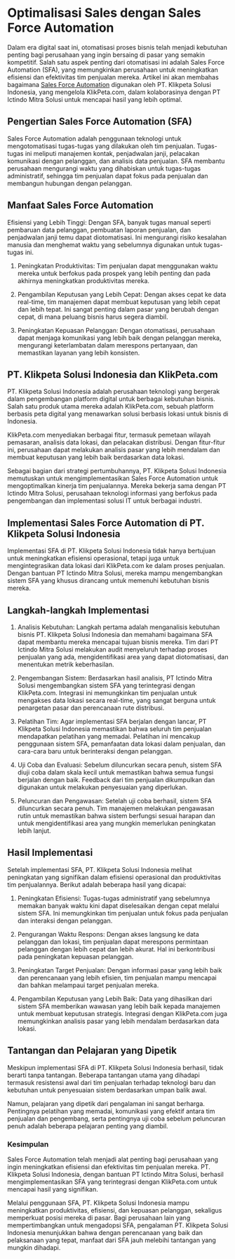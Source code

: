 # Optimalisasi Sales dengan Sales Force Automation

Dalam era digital saat ini, otomatisasi proses bisnis telah menjadi kebutuhan penting bagi perusahaan yang ingin bersaing di pasar yang semakin kompetitif. Salah satu aspek penting dari otomatisasi ini adalah Sales Force Automation (SFA), yang memungkinkan perusahaan untuk meningkatkan efisiensi dan efektivitas tim penjualan mereka. Artikel ini akan membahas bagaimana <a href="https://klikpeta.com/sales-force-automation/">Sales Force Automation</a> digunakan oleh PT. Klikpeta Solusi Indonesia, yang mengelola KlikPeta.com, dalam kolaborasinya dengan PT Ictindo Mitra Solusi untuk mencapai hasil yang lebih optimal.

## Pengertian Sales Force Automation (SFA)
Sales Force Automation adalah penggunaan teknologi untuk mengotomatisasi tugas-tugas yang dilakukan oleh tim penjualan. Tugas-tugas ini meliputi manajemen kontak, penjadwalan janji, pelacakan komunikasi dengan pelanggan, dan analisis data penjualan. SFA membantu perusahaan mengurangi waktu yang dihabiskan untuk tugas-tugas administratif, sehingga tim penjualan dapat fokus pada penjualan dan membangun hubungan dengan pelanggan.

## Manfaat Sales Force Automation
Efisiensi yang Lebih Tinggi: Dengan SFA, banyak tugas manual seperti pembaruan data pelanggan, pembuatan laporan penjualan, dan penjadwalan janji temu dapat diotomatisasi. Ini mengurangi risiko kesalahan manusia dan menghemat waktu yang sebelumnya digunakan untuk tugas-tugas ini.

1. Peningkatan Produktivitas: Tim penjualan dapat menggunakan waktu mereka untuk berfokus pada prospek yang lebih penting dan pada akhirnya meningkatkan produktivitas mereka.

2. Pengambilan Keputusan yang Lebih Cepat: Dengan akses cepat ke data real-time, tim manajemen dapat membuat keputusan yang lebih cepat dan lebih tepat. Ini sangat penting dalam pasar yang berubah dengan cepat, di mana peluang bisnis harus segera diambil.

3. Peningkatan Kepuasan Pelanggan: Dengan otomatisasi, perusahaan dapat menjaga komunikasi yang lebih baik dengan pelanggan mereka, mengurangi keterlambatan dalam merespons pertanyaan, dan memastikan layanan yang lebih konsisten.

## PT. Klikpeta Solusi Indonesia dan KlikPeta.com
PT. Klikpeta Solusi Indonesia adalah perusahaan teknologi yang bergerak dalam pengembangan platform digital untuk berbagai kebutuhan bisnis. Salah satu produk utama mereka adalah KlikPeta.com, sebuah platform berbasis peta digital yang menawarkan solusi berbasis lokasi untuk bisnis di Indonesia.

KlikPeta.com menyediakan berbagai fitur, termasuk pemetaan wilayah pemasaran, analisis data lokasi, dan pelacakan distribusi. Dengan fitur-fitur ini, perusahaan dapat melakukan analisis pasar yang lebih mendalam dan membuat keputusan yang lebih baik berdasarkan data lokasi.

Sebagai bagian dari strategi pertumbuhannya, PT. Klikpeta Solusi Indonesia memutuskan untuk mengimplementasikan Sales Force Automation untuk mengoptimalkan kinerja tim penjualannya. Mereka bekerja sama dengan PT Ictindo Mitra Solusi, perusahaan teknologi informasi yang berfokus pada pengembangan dan implementasi solusi IT untuk berbagai industri.

## Implementasi Sales Force Automation di PT. Klikpeta Solusi Indonesia
Implementasi SFA di PT. Klikpeta Solusi Indonesia tidak hanya bertujuan untuk meningkatkan efisiensi operasional, tetapi juga untuk mengintegrasikan data lokasi dari KlikPeta.com ke dalam proses penjualan. Dengan bantuan PT Ictindo Mitra Solusi, mereka mampu mengembangkan sistem SFA yang khusus dirancang untuk memenuhi kebutuhan bisnis mereka.

## Langkah-langkah Implementasi
1. Analisis Kebutuhan: Langkah pertama adalah menganalisis kebutuhan bisnis PT. Klikpeta Solusi Indonesia dan memahami bagaimana SFA dapat membantu mereka mencapai tujuan bisnis mereka. Tim dari PT Ictindo Mitra Solusi melakukan audit menyeluruh terhadap proses penjualan yang ada, mengidentifikasi area yang dapat diotomatisasi, dan menentukan metrik keberhasilan.

2. Pengembangan Sistem: Berdasarkan hasil analisis, PT Ictindo Mitra Solusi mengembangkan sistem SFA yang terintegrasi dengan KlikPeta.com. Integrasi ini memungkinkan tim penjualan untuk mengakses data lokasi secara real-time, yang sangat berguna untuk penargetan pasar dan perencanaan rute distribusi.

3. Pelatihan Tim: Agar implementasi SFA berjalan dengan lancar, PT Klikpeta Solusi Indonesia memastikan bahwa seluruh tim penjualan mendapatkan pelatihan yang memadai. Pelatihan ini mencakup penggunaan sistem SFA, pemanfaatan data lokasi dalam penjualan, dan cara-cara baru untuk berinteraksi dengan pelanggan.

4. Uji Coba dan Evaluasi: Sebelum diluncurkan secara penuh, sistem SFA diuji coba dalam skala kecil untuk memastikan bahwa semua fungsi berjalan dengan baik. Feedback dari tim penjualan dikumpulkan dan digunakan untuk melakukan penyesuaian yang diperlukan.

5. Peluncuran dan Pengawasan: Setelah uji coba berhasil, sistem SFA diluncurkan secara penuh. Tim manajemen melakukan pengawasan rutin untuk memastikan bahwa sistem berfungsi sesuai harapan dan untuk mengidentifikasi area yang mungkin memerlukan peningkatan lebih lanjut.

## Hasil Implementasi
Setelah implementasi SFA, PT. Klikpeta Solusi Indonesia melihat peningkatan yang signifikan dalam efisiensi operasional dan produktivitas tim penjualannya. Berikut adalah beberapa hasil yang dicapai:

1. Peningkatan Efisiensi: Tugas-tugas administratif yang sebelumnya memakan banyak waktu kini dapat diselesaikan dengan cepat melalui sistem SFA. Ini memungkinkan tim penjualan untuk fokus pada penjualan dan interaksi dengan pelanggan.

2. Pengurangan Waktu Respons: Dengan akses langsung ke data pelanggan dan lokasi, tim penjualan dapat merespons permintaan pelanggan dengan lebih cepat dan lebih akurat. Hal ini berkontribusi pada peningkatan kepuasan pelanggan.

3. Peningkatan Target Penjualan: Dengan informasi pasar yang lebih baik dan perencanaan yang lebih efisien, tim penjualan mampu mencapai dan bahkan melampaui target penjualan mereka.

4. Pengambilan Keputusan yang Lebih Baik: Data yang dihasilkan dari sistem SFA memberikan wawasan yang lebih baik kepada manajemen untuk membuat keputusan strategis. Integrasi dengan KlikPeta.com juga memungkinkan analisis pasar yang lebih mendalam berdasarkan data lokasi.

## Tantangan dan Pelajaran yang Dipetik
Meskipun implementasi SFA di PT. Klikpeta Solusi Indonesia berhasil, tidak berarti tanpa tantangan. Beberapa tantangan utama yang dihadapi termasuk resistensi awal dari tim penjualan terhadap teknologi baru dan kebutuhan untuk penyesuaian sistem berdasarkan umpan balik awal.

Namun, pelajaran yang dipetik dari pengalaman ini sangat berharga. Pentingnya pelatihan yang memadai, komunikasi yang efektif antara tim penjualan dan pengembang, serta pentingnya uji coba sebelum peluncuran penuh adalah beberapa pelajaran penting yang diambil.

### Kesimpulan
Sales Force Automation telah menjadi alat penting bagi perusahaan yang ingin meningkatkan efisiensi dan efektivitas tim penjualan mereka. PT. Klikpeta Solusi Indonesia, dengan bantuan PT Ictindo Mitra Solusi, berhasil mengimplementasikan SFA yang terintegrasi dengan KlikPeta.com untuk mencapai hasil yang signifikan.

Melalui penggunaan SFA, PT. Klikpeta Solusi Indonesia mampu meningkatkan produktivitas, efisiensi, dan kepuasan pelanggan, sekaligus memperkuat posisi mereka di pasar. Bagi perusahaan lain yang mempertimbangkan untuk mengadopsi SFA, pengalaman PT. Klikpeta Solusi Indonesia menunjukkan bahwa dengan perencanaan yang baik dan pelaksanaan yang tepat, manfaat dari SFA jauh melebihi tantangan yang mungkin dihadapi.
